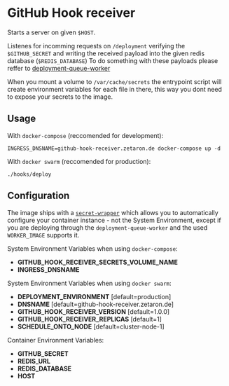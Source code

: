 # GitHub Hook receiver
Starts a server on given `$HOST`.

Listenes for incomming requests on `/deployment` verifying the `$GITHUB_SECRET` and writing the received payload into the given redis database (`$REDIS_DATABASE`)
To do something with these payloads please reffer to [deployment-queue-worker](https://github.com/zetaron/deployment-queue-worker)

When you mount a volume to `/var/cache/secrets` the entrypoint script will create environment variables for each file in there, this way you dont need to expose your secrets to the image.

## Usage

With `docker-compose` (reccomended for development):
```shell
INGRESS_DNSNAME=github-hook-receiver.zetaron.de docker-compose up -d
```

With `docker swarm` (reccomended for production):
```shell
./hooks/deploy
```

## Configuration
The image ships with a [`secret-wrapper`](https://github.com/zetaron/github-hook-receiver/blob/master/secret-wrapper) which allows you to automatically configure your container instance - not the System Environment, except if you are deploying through the `deployment-queue-worker` and the used `WORKER_IMAGE` supports it.

System Environment Variables when using `docker-compose`:
- **GITHUB_HOOK_RECEIVER_SECRETS_VOLUME_NAME**
- **INGRESS_DNSNAME**

System Environment Variables when using `docker swarm`:
- **DEPLOYMENT_ENVIRONMENT** [default=production]
- **DNSNAME** [default=github-hook-receiver.zetaron.de]
- **GITHUB_HOOK_RECEIVER_VERSION** [default=1.0.0]
- **GITHUB_HOOK_RECEIVER_REPLICAS** [default=1]
- **SCHEDULE_ONTO_NODE** [default=cluster-node-1]

Container Environment Variables:
- **GITHUB_SECRET**
- **REDIS_URL**
- **REDIS_DATABASE**
- **HOST**

